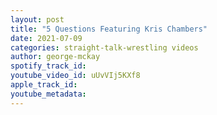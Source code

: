 ```yaml
---
layout: post
title: "5 Questions Featuring Kris Chambers"
date: 2021-07-09
categories: straight-talk-wrestling videos
author: george-mckay
spotify_track_id: 
youtube_video_id: uUvVIj5KXf8
apple_track_id: 
youtube_metadata: 
---
```

